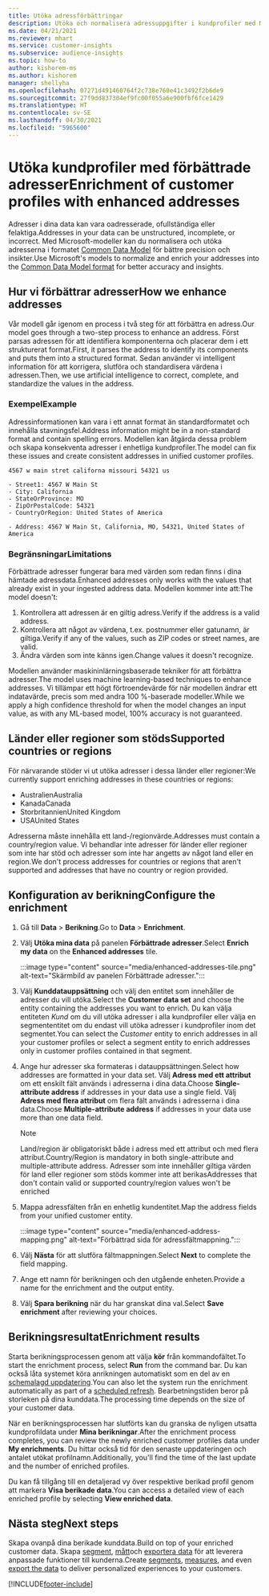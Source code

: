 ```yaml
---
title: Utöka adressförbättringar
description: Utöka och normalisera adressuppgifter i kundprofiler med Microsoft-modeller.
ms.date: 04/21/2021
ms.reviewer: mhart
ms.service: customer-insights
ms.subservice: audience-insights
ms.topic: how-to
author: kishorem-ms
ms.author: kishorem
manager: shellyha
ms.openlocfilehash: 07271d491460764f2c738e760e41c3492f2b6de9
ms.sourcegitcommit: 27f9dd837304ef9fc00f055a6e900fbf6fce1429
ms.translationtype: HT
ms.contentlocale: sv-SE
ms.lasthandoff: 04/30/2021
ms.locfileid: "5965600"
---
```

# <a name="enrichment-of-customer-profiles-with-enhanced-addresses"></a><span data-ttu-id="78256-103">Utöka kundprofiler med förbättrade adresser</span><span class="sxs-lookup"><span data-stu-id="78256-103">Enrichment of customer profiles with enhanced addresses</span></span>

<span data-ttu-id="78256-104">Adresser i dina data kan vara oadresserade, ofullständiga eller felaktiga.</span><span class="sxs-lookup"><span data-stu-id="78256-104">Addresses in your data can be unstructured, incomplete, or incorrect.</span></span> <span data-ttu-id="78256-105">Med Microsoft-modeller kan du normalisera och utöka adresserna i formatet [Common Data Model](/common-data-model/schema/core/applicationcommon/address) för bättre precision och insikter.</span><span class="sxs-lookup"><span data-stu-id="78256-105">Use Microsoft's models to normalize and enrich your addresses into the [Common Data Model format](/common-data-model/schema/core/applicationcommon/address) for better accuracy and insights.</span></span>

## <a name="how-we-enhance-addresses"></a><span data-ttu-id="78256-106">Hur vi förbättrar adresser</span><span class="sxs-lookup"><span data-stu-id="78256-106">How we enhance addresses</span></span>

<span data-ttu-id="78256-107">Vår modell går igenom en process i två steg för att förbättra en adress.</span><span class="sxs-lookup"><span data-stu-id="78256-107">Our model goes through a two-step process to enhance an address.</span></span> <span data-ttu-id="78256-108">Först parsas adressen för att identifiera komponenterna och placerar dem i ett strukturerat format.</span><span class="sxs-lookup"><span data-stu-id="78256-108">First, it parses the address to identify its components and puts them into a structured format.</span></span> <span data-ttu-id="78256-109">Sedan använder vi intelligent information för att korrigera, slutföra och standardisera värdena i adressen.</span><span class="sxs-lookup"><span data-stu-id="78256-109">Then, we use artificial intelligence to correct, complete, and standardize the values in the address.</span></span>

### <a name="example"></a><span data-ttu-id="78256-110">Exempel</span><span class="sxs-lookup"><span data-stu-id="78256-110">Example</span></span>

<span data-ttu-id="78256-111">Adressinformationen kan vara i ett annat format än standardformatet och innehålla stavningsfel.</span><span class="sxs-lookup"><span data-stu-id="78256-111">Address information might be in a non-standard format and contain spelling errors.</span></span> <span data-ttu-id="78256-112">Modellen kan åtgärda dessa problem och skapa konsekventa adresser i enhetliga kundprofiler.</span><span class="sxs-lookup"><span data-stu-id="78256-112">The model can fix these issues and create consistent addresses in unified customer profiles.</span></span>

```Input
4567 w main stret californa missouri 54321 us
```

```Output
- Street1: 4567 W Main St
- City: California
- StateOrProvince: MO
- ZipOrPostalCode: 54321
- CountryOrRegion: United States of America

- Address: 4567 W Main St, California, MO, 54321, United States of America
```

### <a name="limitations"></a><span data-ttu-id="78256-113">Begränsningar</span><span class="sxs-lookup"><span data-stu-id="78256-113">Limitations</span></span>

<span data-ttu-id="78256-114">Förbättrade adresser fungerar bara med värden som redan finns i dina hämtade adressdata.</span><span class="sxs-lookup"><span data-stu-id="78256-114">Enhanced addresses only works with the values that already exist in your ingested address data.</span></span> <span data-ttu-id="78256-115">Modellen kommer inte att:</span><span class="sxs-lookup"><span data-stu-id="78256-115">The model doesn't:</span></span> 

1. <span data-ttu-id="78256-116">Kontrollera att adressen är en giltig adress.</span><span class="sxs-lookup"><span data-stu-id="78256-116">Verify if the address is a valid address.</span></span>
2. <span data-ttu-id="78256-117">Kontrollera att något av värdena, t.ex. postnummer eller gatunamn, är giltiga.</span><span class="sxs-lookup"><span data-stu-id="78256-117">Verify if any of the values, such as ZIP codes or street names, are valid.</span></span>
3. <span data-ttu-id="78256-118">Ändra värden som inte känns igen.</span><span class="sxs-lookup"><span data-stu-id="78256-118">Change values it doesn't recognize.</span></span>

<span data-ttu-id="78256-119">Modellen använder maskininlärningsbaserade tekniker för att förbättra adresser.</span><span class="sxs-lookup"><span data-stu-id="78256-119">The model uses machine learning-based techniques to enhance addresses.</span></span> <span data-ttu-id="78256-120">Vi tillämpar ett högt förtroendevärde för när modellen ändrar ett indatavärde, precis som med andra 100 %-baserade modeller.</span><span class="sxs-lookup"><span data-stu-id="78256-120">While we apply a high confidence threshold for when the model changes an input value, as with any ML-based model, 100% accuracy is not guaranteed.</span></span>

## <a name="supported-countries-or-regions"></a><span data-ttu-id="78256-121">Länder eller regioner som stöds</span><span class="sxs-lookup"><span data-stu-id="78256-121">Supported countries or regions</span></span>

<span data-ttu-id="78256-122">För närvarande stöder vi ut utöka adresser i dessa länder eller regioner:</span><span class="sxs-lookup"><span data-stu-id="78256-122">We currently support enriching addresses in these countries or regions:</span></span> 

- <span data-ttu-id="78256-123">Australien</span><span class="sxs-lookup"><span data-stu-id="78256-123">Australia</span></span>
- <span data-ttu-id="78256-124">Kanada</span><span class="sxs-lookup"><span data-stu-id="78256-124">Canada</span></span>
- <span data-ttu-id="78256-125">Storbritannien</span><span class="sxs-lookup"><span data-stu-id="78256-125">United Kingdom</span></span>
- <span data-ttu-id="78256-126">USA</span><span class="sxs-lookup"><span data-stu-id="78256-126">United States</span></span>

<span data-ttu-id="78256-127">Adresserna måste innehålla ett land-/regionvärde.</span><span class="sxs-lookup"><span data-stu-id="78256-127">Addresses must contain a country/region value.</span></span> <span data-ttu-id="78256-128">Vi behandlar inte adresser för länder eller regioner som inte har stöd och adresser som inte har angetts av något land eller en region.</span><span class="sxs-lookup"><span data-stu-id="78256-128">We don't process addresses for countries or regions that aren't supported and addresses that have no country or region provided.</span></span>

## <a name="configure-the-enrichment"></a><span data-ttu-id="78256-129">Konfiguration av berikning</span><span class="sxs-lookup"><span data-stu-id="78256-129">Configure the enrichment</span></span>

1. <span data-ttu-id="78256-130">Gå till **Data** > **Berikning**.</span><span class="sxs-lookup"><span data-stu-id="78256-130">Go to **Data** > **Enrichment**.</span></span>

1. <span data-ttu-id="78256-131">Välj **Utöka mina data** på panelen **Förbättrade adresser**.</span><span class="sxs-lookup"><span data-stu-id="78256-131">Select **Enrich my data** on the **Enhanced addresses** tile.</span></span>

   :::image type="content" source="media/enhanced-addresses-tile.png" alt-text="Skärmbild av panelen Förbättrade adresser.":::

1. <span data-ttu-id="78256-133">Välj **Kunddatauppsättning** och välj den entitet som innehåller de adresser du vill utöka.</span><span class="sxs-lookup"><span data-stu-id="78256-133">Select the **Customer data set** and choose the entity containing the addresses you want to enrich.</span></span> <span data-ttu-id="78256-134">Du kan välja entiteten *Kund* om du vill utöka adresser i alla kundprofiler eller välja en segmententitet om du endast vill utöka adresser i kundprofiler inom det segmentet.</span><span class="sxs-lookup"><span data-stu-id="78256-134">You can select the *Customer* entity to enrich addresses in all your customer profiles or select a segment entity to enrich addresses only in customer profiles contained in that segment.</span></span>

1. <span data-ttu-id="78256-135">Ange hur adresser ska formateras i datauppsättningen.</span><span class="sxs-lookup"><span data-stu-id="78256-135">Select how addresses are formatted in your data set.</span></span> <span data-ttu-id="78256-136">Välj **Adress med ett attribut** om ett enskilt fält används i adresserna i dina data.</span><span class="sxs-lookup"><span data-stu-id="78256-136">Choose **Single-attribute address** if addresses in your data use a single field.</span></span> <span data-ttu-id="78256-137">Välj **Adress med flera attribut** om flera fält används i adresserna i dina data.</span><span class="sxs-lookup"><span data-stu-id="78256-137">Choose **Multiple-attribute address** if addresses in your data use more than one data field.</span></span>

   > [!NOTE]
   > <span data-ttu-id="78256-138">Land/region är obligatoriskt både i adress med ett attribut och med flera attribut.</span><span class="sxs-lookup"><span data-stu-id="78256-138">Country/Region is mandatory in both single-attribute and multiple-attribute address.</span></span> <span data-ttu-id="78256-139">Adresser som inte innehåller giltiga värden för land eller regioner som stöds kommer inte att berikas</span><span class="sxs-lookup"><span data-stu-id="78256-139">Addresses that don't contain valid or supported country/region values won't be enriched</span></span>

1.  <span data-ttu-id="78256-140">Mappa adressfälten från en enhetlig kundentitet.</span><span class="sxs-lookup"><span data-stu-id="78256-140">Map the address fields from your unified customer entity.</span></span>

    :::image type="content" source="media/enhanced-address-mapping.png" alt-text="Förbättrad sida för adressfältmappning.":::

1. <span data-ttu-id="78256-142">Välj **Nästa** för att slutföra fältmappningen.</span><span class="sxs-lookup"><span data-stu-id="78256-142">Select **Next** to complete the field mapping.</span></span>

1. <span data-ttu-id="78256-143">Ange ett namn för berikningen och den utgående enheten.</span><span class="sxs-lookup"><span data-stu-id="78256-143">Provide a name for the enrichment and the output entity.</span></span>

1. <span data-ttu-id="78256-144">Välj **Spara berikning** när du har granskat dina val.</span><span class="sxs-lookup"><span data-stu-id="78256-144">Select **Save enrichment** after reviewing your choices.</span></span>

## <a name="enrichment-results"></a><span data-ttu-id="78256-145">Berikningsresultat</span><span class="sxs-lookup"><span data-stu-id="78256-145">Enrichment results</span></span>

<span data-ttu-id="78256-146">Starta berikningsprocessen genom att välja **kör** från kommandofältet.</span><span class="sxs-lookup"><span data-stu-id="78256-146">To start the enrichment process, select **Run** from the command bar.</span></span> <span data-ttu-id="78256-147">Du kan också låta systemet köra anrikningen automatiskt som en del av en [schemalagd uppdatering](system.md#schedule-tab).</span><span class="sxs-lookup"><span data-stu-id="78256-147">You can also let the system run the enrichment automatically as part of a [scheduled refresh](system.md#schedule-tab).</span></span> <span data-ttu-id="78256-148">Bearbetningstiden beror på storleken på dina kunddata.</span><span class="sxs-lookup"><span data-stu-id="78256-148">The processing time depends on the size of your customer data.</span></span>

<span data-ttu-id="78256-149">När en berikningsprocessen har slutförts kan du granska de nyligen utsatta kundprofildata under **Mina berikningar**.</span><span class="sxs-lookup"><span data-stu-id="78256-149">After the enrichment process completes, you can review the newly enriched customer profiles data under **My enrichments**.</span></span> <span data-ttu-id="78256-150">Du hittar också tid för den senaste uppdateringen och antalet utökat profilnamn.</span><span class="sxs-lookup"><span data-stu-id="78256-150">Additionally, you'll find the time of the last update and the number of enriched profiles.</span></span>

<span data-ttu-id="78256-151">Du kan få tillgång till en detaljerad vy över respektive berikad profil genom att markera **Visa berikade data**.</span><span class="sxs-lookup"><span data-stu-id="78256-151">You can access a detailed view of each enriched profile by selecting **View enriched data**.</span></span>

## <a name="next-steps"></a><span data-ttu-id="78256-152">Nästa steg</span><span class="sxs-lookup"><span data-stu-id="78256-152">Next steps</span></span>

<span data-ttu-id="78256-153">Skapa ovanpå dina berikade kunddata.</span><span class="sxs-lookup"><span data-stu-id="78256-153">Build on top of your enriched customer data.</span></span> <span data-ttu-id="78256-154">Skapa [segment](segments.md), [mått](measures.md)och [exportera data](export-destinations.md) för att leverera anpassade funktioner till kunderna.</span><span class="sxs-lookup"><span data-stu-id="78256-154">Create [segments](segments.md), [measures](measures.md), and even [export the data](export-destinations.md) to deliver personalized experiences to your customers.</span></span>

[!INCLUDE[footer-include](../includes/footer-banner.md)]
